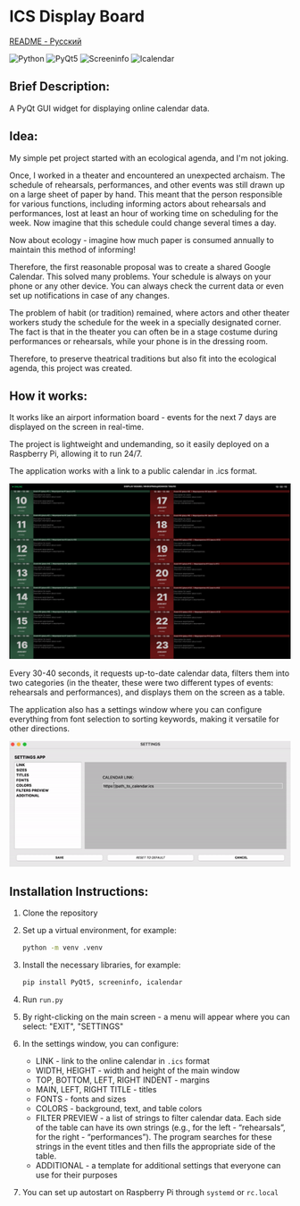 # ICS Display Board

[README - Русский](README_ru.md)

![Python](https://img.shields.io/badge/Python-3.8.5-blue)
![PyQt5](https://img.shields.io/badge/PyQt5-5.15.4-blue)
![Screeninfo](https://img.shields.io/badge/Screeninfo-0.6.7-blue)
![Icalendar](https://img.shields.io/badge/Icalendar-4.0.7-blue)

## Brief Description:

A PyQt GUI widget for displaying online calendar data.

## Idea:

My simple pet project started with an ecological agenda, and I'm not joking.

Once, I worked in a theater and encountered an unexpected archaism. The schedule of rehearsals, performances, and other events was still drawn up on a large sheet of paper by hand. This meant that the person responsible for various functions, including informing actors about rehearsals and performances, lost at least an hour of working time on scheduling for the week. Now imagine that this schedule could change several times a day.

Now about ecology - imagine how much paper is consumed annually to maintain this method of informing!

Therefore, the first reasonable proposal was to create a shared Google Calendar. This solved many problems. Your schedule is always on your phone or any other device. You can always check the current data or even set up notifications in case of any changes.

The problem of habit (or tradition) remained, where actors and other theater workers study the schedule for the week in a specially designated corner. The fact is that in the theater you can often be in a stage costume during performances or rehearsals, while your phone is in the dressing room.

Therefore, to preserve theatrical traditions but also fit into the ecological agenda, this project was created.

## How it works:

It works like an airport information board - events for the next 7 days are displayed on the screen in real-time.

The project is lightweight and undemanding, so it easily deployed on a Raspberry Pi, allowing it to run 24/7.

The application works with a link to a public calendar in .ics format.

![Screenshot](static_readme/display_board_preview.png)

Every 30-40 seconds, it requests up-to-date calendar data, filters them into two categories (in the theater, these were two different types of events: rehearsals and performances), and displays them on the screen as a table.

The application also has a settings window where you can configure everything from font selection to sorting keywords, making it versatile for other directions.

![Screenshot](static_readme/settings_preview.gif)

## Installation Instructions:

1. Clone the repository
2. Set up a virtual environment, for example:

    ```bash
    python -m venv .venv
    ```

3. Install the necessary libraries, for example:

    ```bash
    pip install PyQt5, screeninfo, icalendar
    ```

4. Run `run.py`
5. By right-clicking on the main screen - a menu will appear where you can select: "EXIT", "SETTINGS"
6. In the settings window, you can configure:
    - LINK - link to the online calendar in `.ics` format
    - WIDTH, HEIGHT - width and height of the main window
    - TOP, BOTTOM, LEFT, RIGHT INDENT - margins
    - MAIN, LEFT, RIGHT TITLE - titles
    - FONTS - fonts and sizes
    - COLORS - background, text, and table colors
    - FILTER PREVIEW - a list of strings to filter calendar data. Each side of the table can have its own strings (e.g., for the left - “rehearsals”, for the right - “performances”). The program searches for these strings in the event titles and then fills the appropriate side of the table.
    - ADDITIONAL - a template for additional settings that everyone can use for their purposes
7. You can set up autostart on Raspberry Pi through `systemd` or `rc.local`
